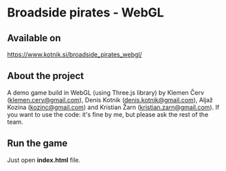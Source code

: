 
# Broadside pirates - WebGL

## Available on 
https://www.kotnik.si/broadside_pirates_webgl/

## About the project  
A demo game build in WebGL (using Three.js library) by Klemen Červ (klemen.cerv@gmail.com), Denis Kotnik (denis.kotnik@gmail.com), Aljaž Kozina (kozinc@gmail.com) and Kristian Žarn (kristian.zarn@gmail.com). If you want to use the code: it's fine by me, but please ask the rest of the team.

## Run the game
Just open **index.html** file.
